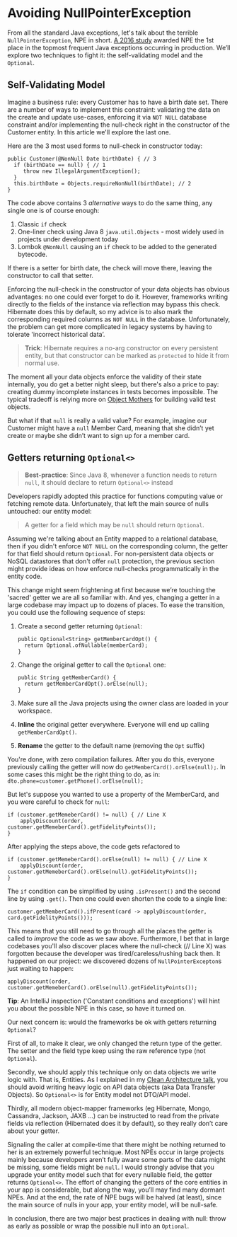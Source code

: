 # Avoiding NullPointerException
From all the standard Java exceptions, let's talk about the terrible `NullPointerException`, NPE in short. [A 2016 study](https://www.overops.com/blog/the-top-10-exceptions-types-in-production-java-applications-based-on-1b-events/) awarded NPE the 1st place in the topmost frequent Java exceptions occurring in production. We’ll explore two techniques to fight it: the self-validating model and the `Optional`.

## Self-Validating Model    

Imagine a business rule: every Customer has to have a birth date set. There are a number of ways to implement this constraint: validating the data on the create and update use-cases, enforcing it via `NOT NULL` database constraint and/or implementing the null-check right in the constructor of the Customer entity. In this article we'll explore the last one.

Here are the 3 most used forms to null-check in constructor today:

    public Customer(@NonNull Date birthDate) { // 3
      if (birthDate == null) { // 1
         throw new IllegalArgumentException();
      }
      this.birthDate = Objects.requireNonNull(birthDate); // 2
    }

The code above contains 3 _alternative_ ways to do the same thing, any single one is of course enough:
1. Classic `if` check
2. One-liner check using Java 8 `java.util.Objects` - most widely used in projects under development today
3. Lombok `@NonNull` causing an `if` check to be added to the generated bytecode.

If there is a setter for birth date, the check will move there, leaving the constructor to call that setter. 

Enforcing the null-check in the constructor of your data objects has obvious advantages: no one could ever forget to do it. However, frameworks writing directly to the fields of the instance via reflection may bypass this check. Hibernate does this by default, so my advice is to also mark the corresponding required columns as `NOT NULL` in the database. Unfortunately, the problem can get more complicated in legacy systems by having to tolerate 'incorrect historical data’.

> **Trick**: Hibernate requires a no-arg constructor on every persistent entity, but that constructor can be marked as `protected` to hide it from normal use. 

The moment all your data objects enforce the validity of their state internally, you do get a better night sleep, but there's also a price to pay: creating dummy incomplete instances in tests becomes impossible. The typical tradeoff is relying more on [Object Mothers](https://martinfowler.com/bliki/ObjectMother.html) for building valid test objects.

But what if that `null` is really a valid value? For example, imagine our Customer might have a `null` Member Card, meaning that she didn’t yet create or maybe she didn’t want to sign up for a member card. 

## Getters returning `Optional<>`
> **Best-practice**: Since Java 8, whenever a function needs to return `null`, it should declare to return `Optional<>` instead

Developers rapidly adopted this practice for functions computing value or fetching remote data. Unfortunately, that left the main source of nulls untouched: our entity model:

> A getter for a field which may be `null` should return `Optional`.

Assuming we're talking about an Entity mapped to a relational database, then if you didn't enforce `NOT NULL` on the corresponding column, the getter for that field should return `Optional`. For non-persistent data objects or NoSQL datastores that don't offer `null` protection, the previous section might provide ideas on how enforce null-checks programmatically in the entity code. 

This change might seem frightening at first because we’re touching the 'sacred' getter we are all so familiar with. And yes, changing a getter in a large codebase may impact up to dozens of places. To ease the transition, you could use the following sequence of steps: 

1. Create a second getter returning `Optional`:
    ```
    public Optional<String> getMemberCardOpt() {
      return Optional.ofNullable(memberCard);
    }
    ```

2. Change the original getter to call the `Optional` one:
    ```
    public String getMemberCard() {
      return getMemberCardOpt().orElse(null);
    }
    ```

3. Make sure all the Java projects using the owner class are loaded in your workspace.
3. **Inline** the original getter everywhere. Everyone will end up calling `getMemberCardOpt()`.
4. **Rename** the getter to the default name (removing the `Opt` suffix)

You're done, with zero compilation failures. After you do this, everyone previously calling the getter will now do `getMemberCard().orElse(null);`. In some cases this might be the right thing to do, as in: `dto.phone=customer.getPhone().orElse(null);`

But let's suppose you wanted to use a property of the MemberCard, and you were careful to check for `null`:
```
if (customer.getMemeberCard() != null) { // Line X
    applyDiscount(order, customer.getMemeberCard().getFidelityPoints());
}
```
After applying the steps above, the code gets refactored to 
```
if (customer.getMemeberCard().orElse(null) != null) { // Line X
    applyDiscount(order, customer.getMemeberCard().orElse(null).getFidelityPoints());
}
```
The `if` condition can be simplified by using `.isPresent()` and the second line by using `.get()`. Then one could even shorten the code to a single line:
```
customer.getMemberCard().ifPresent(card -> applyDiscount(order, card.getFidelityPoints()));
```
This means that you still need to go through all the places the getter is called to *improve* the code as we saw above. Furthermore, I bet that in large codebases you'll also discover places where the null-check (// Line X) was forgotten because the developer was tired/careless/rushing back then. It happened on our project: we discovered dozens of `NullPointerExcepton`s just waiting to happen:
```
applyDiscount(order, customer.getMemeberCard().orElse(null).getFidelityPoints());
```
**Tip**: An IntelliJ inspection ('Constant conditions and exceptions') will hint you about the possible NPE in this case, so have it turned on. 


Our next concern is: would the frameworks be ok with getters returning `Optional`? 

First of all, to make it clear, we only changed the return type of the getter. The setter and the field type keep using the raw reference type (not `Optional`). 

Secondly, we should apply this technique only on data objects we write logic with. That is, Entities. As I explained in my [Clean Architecture talk](https://www.youtube.com/watch?v=tMHO7_RLxgQ&list=PLggcOULvfLL_MfFS_O0MKQ5W_6oWWbIw5&index=3), you should avoid writing heavy logic on API data objects (aka Data Transfer Objects). So `Optional<>` is for Entity model not DTO/API model.

Thirdly, all modern object-mapper frameworks (eg Hibernate, Mongo, Cassandra, Jackson, JAXB ...) can be instructed to read from the private fields via reflection (Hibernated does it by default), so they really don’t care about your getter. 

Signaling the caller at compile-time that there might be nothing returned to her is an extremely powerful technique. Most NPEs occur in large projects mainly because developers aren’t fully aware  some parts of the data might be missing, some fields might be `null`. I would strongly advise that you upgrade your entity model such that for every nullable field, the getter returns `Optional<>`. The effort of changing the getters of the core entities in your app is considerable, but along the way, you’ll may find many  dormant NPEs. And at the end, the rate of NPE bugs will be halved (at least), since the main source of nulls in your app, your entity model, will be null-safe.


In conclusion, there are two major best practices in dealing with null: throw as early as possible or wrap the possible null into an `Optional`.
